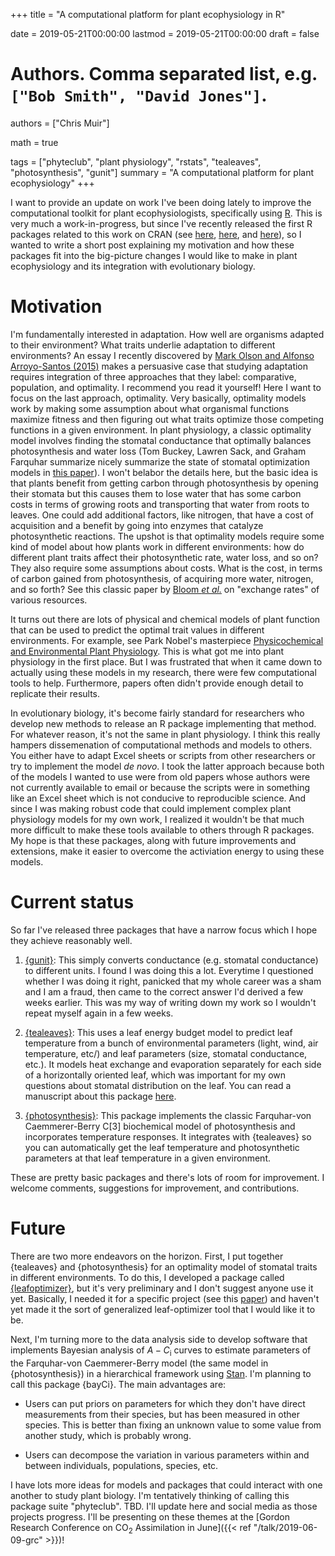 +++
title = "A computational platform for plant ecophysiology in R"

date = 2019-05-21T00:00:00
lastmod = 2019-05-21T00:00:00
draft = false

# Authors. Comma separated list, e.g. `["Bob Smith", "David Jones"]`.
authors = ["Chris Muir"]

math = true

tags = ["phyteclub", "plant physiology", "rstats", "tealeaves", "photosynthesis", "gunit"]
summary = "A computational platform for plant ecophysiology"
+++

I want to provide an update on work I've been doing lately to improve the computational toolkit for plant ecophysiologists, specifically using [R](https://cran.r-project.org). This is very much a work-in-progress, but since I've recently released the first R packages related to this work on CRAN (see [here](https://CRAN.R-project.org/package=gunit), [here](https://CRAN.R-project.org/package=tealeaves), and [here](https://CRAN.R-project.org/package=photosynthesis)), so I wanted to write a short post explaining my motivation and how these packages fit into the big-picture changes I would like to make in plant ecophysiology and its integration with evolutionary biology.

# Motivation

I'm fundamentally interested in adaptation. How well are organisms adapted to their environment? What traits underlie adaptation to different environments? An essay I recently discovered by [Mark Olson and Alfonso Arroyo-Santos (2015)](https://doi.org/10.1086/681438) makes a persuasive case that studying adaptation requires integration of three approaches that they label: comparative, population, and optimality. I recommend you read it yourself! Here I want to focus on the last approach, optimality. Very basically, optimality models work by making some assumption about what organismal functions maximize fitness and then figuring out what traits optimize those competing functions in a given environment. In plant physiology, a classic optimality model involves finding the stomatal conductance that optimally balances photosynthesis and water loss (Tom Buckey, Lawren Sack, and Graham Farquhar summarize nicely summarize the state of stomatal optimization models in [this paper](https://doi.org/10.1111/pce.12823)). I won't belabor the details here, but the basic idea is that plants benefit from getting carbon through photosynthesis by opening their stomata but this causes them to lose water that has some carbon costs in terms of growing roots and transporting that water from roots to leaves. One could add additional factors, like nitrogen, that have a cost of acquisition and a benefit by going into enzymes that catalyze photosynthetic reactions. The upshot is that optimality models require some kind of model about how plants work in different environments: how do different plant traits affect their photosynthetic rate, water loss, and so on? They also require some assumptions about costs. What is the cost, in terms of carbon gained from photosynthesis, of acquiring more water, nitrogen, and so forth? See this classic paper by [Bloom *et al.*](https://doi.org/10.1146/annurev.es.16.110185.002051) on "exchange rates" of various resources.

It turns out there are lots of physical and chemical models of plant function that can be used to predict the optimal trait values in different environments. For example, see Park Nobel's masterpiece [Physicochemical and Environmental Plant Physiology](https://www.elsevier.com/books/physicochemical-and-environmental-plant-physiology/nobel/978-0-12-374143-1). This is what got me into plant physiology in the first place. But I was frustrated that when it came down to actually using these models in my research, there were few computational tools to help. Furthermore, papers often didn't provide enough detail to replicate their results.

In evolutionary biology, it's become fairly standard for researchers who develop new methods to release an R package implementing that method. For whatever reason, it's not the same in plant physiology. I think this really hampers dissemenation of computational methods and models to others. You either have to adapt Excel sheets or scripts from other researchers or try to implement the model *de novo*. I took the latter approach because both of the models I wanted to use were from old papers whose authors were not currently available to email or because the scripts were in something like an Excel sheet which is not conducive to reproducible science. And since I was making robust code that could implement complex plant physiology models for my own work, I realized it wouldn't be that much more difficult to make these tools available to others through R packages. My hope is that these packages, along with future improvements and extensions, make it easier to overcome the activiation energy to using these models.

# Current status

So far I've released three packages that have a narrow focus which I hope they achieve reasonably well.

1. [{gunit}](https://CRAN.R-project.org/package=gunit): This simply converts conductance (e.g. stomatal conductance) to different units. I found I was doing this a lot. Everytime I questioned whether I was doing it right, panicked that my whole career was a sham and I am a fraud, then came to the correct answer I'd derived a few weeks earlier. This was my way of writing down my work so I wouldn't repeat myself again in a few weeks.

2. [{tealeaves}](https://CRAN.R-project.org/package=tealeaves): This uses a leaf energy budget model to predict leaf temperature from a bunch of environmental parameters (light, wind, air temperature, etc/) and leaf parameters (size, stomatal conductance, etc.). It models heat exchange and evaporation separately for each side of a horizontally oriented leaf, which was important for my own questions about stomatal distribution on the leaf. You can read a manuscript about this package [here](https://doi.org/10.1101/529487).

3. [{photosynthesis}](https://CRAN.R-project.org/package=photosynthesis): This package implements the classic Farquhar-von Caemmerer-Berry C[3] biochemical model of photosynthesis and incorporates temperature responses. It integrates with {tealeaves} so you can automatically get the leaf temperature and photosynthetic parameters at that leaf temperature in a given environment.

These are pretty basic packages and there's lots of room for improvement. I welcome comments, suggestions for improvement, and contributions.

# Future

There are two more endeavors on the horizon. First, I put together {tealeaves} and {photosynthesis} for an optimality model of stomatal traits in different environments. To do this, I developed a package called [{leafoptimizer}](https://github.com/cdmuir/leafoptimizer), but it's very preliminary and I don't suggest anyone use it yet. Basically, I needed it for a specific project (see this [paper](https://doi.org/10.1101/601377)) and haven't yet made it the sort of generalized leaf-optimizer tool that I would like it to be.

Next, I'm turning more to the data analysis side to develop software that implements Bayesian analysis of $A-C_\mathrm{i}$ curves to estimate parameters of the Farquhar-von Caemmerer-Berry model (the same model in {photosynthesis}) in a hierarchical framework using [Stan](https://mc-stan.org/). I'm planning to call this package {bayCi}. The main advantages are: 

* Users can put priors on parameters for which they don't have direct measurements from their species, but has been measured in other species. This is better than fixing an unknown value to some value from another study, which is probably wrong.

* Users can decompose the variation in various parameters within and between individuals, populations, species, etc.

I have lots more ideas for models and packages that could interact with one another to study plant biology. I'm tentatively thinking of calling this package suite "phyteclub". TBD. I'll update here and social media as those projects progress. I'll be presenting on these themes at the [Gordon Research Conference on CO$_2$ Assimilation in June]({{< ref "/talk/2019-06-09-grc" >}})!

